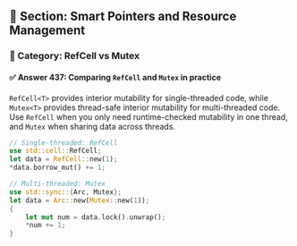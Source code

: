 ## 📘 Section: Smart Pointers and Resource Management  
### 🔹 Category: RefCell vs Mutex  
#### ✅ Answer 437: Comparing `RefCell` and `Mutex` in practice

`RefCell<T>` provides interior mutability for single-threaded code, while `Mutex<T>` provides thread-safe interior mutability for multi-threaded code. Use `RefCell` when you only need runtime-checked mutability in one thread, and `Mutex` when sharing data across threads.

```rust
// Single-threaded: RefCell
use std::cell::RefCell;
let data = RefCell::new(1);
*data.borrow_mut() += 1;

// Multi-threaded: Mutex
use std::sync::{Arc, Mutex};
let data = Arc::new(Mutex::new(1));
{
    let mut num = data.lock().unwrap();
    *num += 1;
}
```
